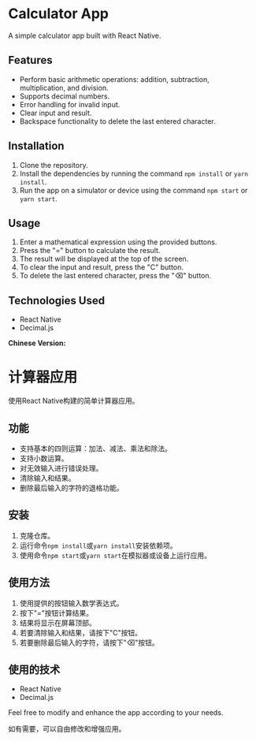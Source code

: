# Calculator App

A simple calculator app built with React Native.

## Features
- Perform basic arithmetic operations: addition, subtraction, multiplication, and division.
- Supports decimal numbers.
- Error handling for invalid input.
- Clear input and result.
- Backspace functionality to delete the last entered character.

## Installation
1. Clone the repository.
2. Install the dependencies by running the command `npm install` or `yarn install`.
3. Run the app on a simulator or device using the command `npm start` or `yarn start`.

## Usage
1. Enter a mathematical expression using the provided buttons.
2. Press the "=" button to calculate the result.
3. The result will be displayed at the top of the screen.
4. To clear the input and result, press the "C" button.
5. To delete the last entered character, press the "⌫" button.

## Technologies Used
- React Native
- Decimal.js

**Chinese Version:**
# 计算器应用

使用React Native构建的简单计算器应用。

## 功能
- 支持基本的四则运算：加法、减法、乘法和除法。
- 支持小数运算。
- 对无效输入进行错误处理。
- 清除输入和结果。
- 删除最后输入的字符的退格功能。

## 安装
1. 克隆仓库。
2. 运行命令`npm install`或`yarn install`安装依赖项。
3. 使用命令`npm start`或`yarn start`在模拟器或设备上运行应用。

## 使用方法
1. 使用提供的按钮输入数学表达式。
2. 按下"="按钮计算结果。
3. 结果将显示在屏幕顶部。
4. 若要清除输入和结果，请按下"C"按钮。
5. 若要删除最后输入的字符，请按下"⌫"按钮。

## 使用的技术
- React Native
- Decimal.js

Feel free to modify and enhance the app according to your needs.

如有需要，可以自由修改和增强应用。
